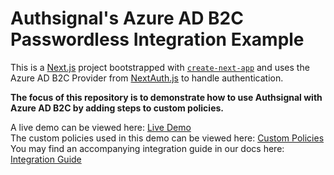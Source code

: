 # Authsignal's Azure AD B2C Passwordless Integration Example

This is a [Next.js](https://nextjs.org/) project bootstrapped with [`create-next-app`](https://github.com/vercel/next.js/tree/canary/packages/create-next-app) and uses the Azure AD B2C Provider from [NextAuth.js](https://next-auth.js.org/) to handle authentication.

**The focus of this repository is to demonstrate how to use Authsignal with Azure AD B2C by adding steps to custom policies.**

A live demo can be viewed here: [Live Demo](https://as-azure-ad-b2c-passwordless-example.vercel.app)  
The custom policies used in this demo can be viewed here: [Custom Policies](./policies/)  
You may find an accompanying integration guide in our docs here: [Integration Guide](https://docs.authsignal.com/integrations/azure-ad-b2c/azure-ad-b2c-passwordless)
